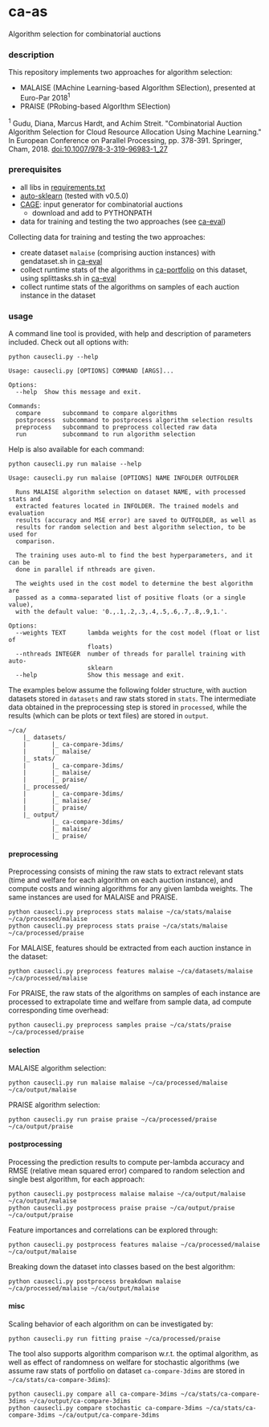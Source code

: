 # ca-as
Algorithm selection for combinatorial auctions

### description

This repository implements two approaches for algorithm selection:

* MALAISE (MAchine Learning-based AlgorIthm SElection), presented at Euro-Par 2018<sup>1</sup>
* PRAISE (PRobing-based AlgorIthm SElection)

<sup>1</sup> Gudu, Diana, Marcus Hardt, and Achim Streit. "Combinatorial Auction Algorithm Selection for Cloud Resource Allocation Using Machine Learning." In European Conference on Parallel Processing, pp. 378-391. Springer, Cham, 2018. [doi:10.1007/978-3-319-96983-1_27](https://doi.org/10.1007/978-3-319-96983-1_27)

### prerequisites

* all libs in [requirements.txt](requirements.txt)
* [auto-sklearn](https://automl.github.io/auto-sklearn/stable/) (tested with v0.5.0)
* [CAGE](https://github.com/dianagudu/ca-ingen): input generator for combinatorial auctions
    * download and add to PYTHONPATH
* data for training and testing the two approaches (see [ca-eval](https://github.com/dianagudu/ca-eval))

Collecting data for training and testing the two approaches:

* create dataset ``malaise`` (comprising auction instances) with gendataset.sh in [ca-eval](https://github.com/dianagudu/ca-eval)
* collect runtime stats of the algorithms in [ca-portfolio](https://github.com/dianagudu/ca-portfolio) on this dataset, using splittasks.sh in [ca-eval](https://github.com/dianagudu/ca-eval)
* collect runtime stats of the algorithms on samples of each auction instance in the dataset

### usage


A command line tool is provided, with help and description of parameters included. Check out all options with:

    python causecli.py --help

    Usage: causecli.py [OPTIONS] COMMAND [ARGS]...

    Options:
      --help  Show this message and exit.

    Commands:
      compare      subcommand to compare algorithms
      postprocess  subcommand to postprocess algorithm selection results
      preprocess   subcommand to preprocess collected raw data
      run          subcommand to run algorithm selection

Help is also available for each command:

    python causecli.py run malaise --help

    Usage: causecli.py run malaise [OPTIONS] NAME INFOLDER OUTFOLDER

      Runs MALAISE algorithm selection on dataset NAME, with processed stats and
      extracted features located in INFOLDER. The trained models and evaluation
      results (accuracy and MSE error) are saved to OUTFOLDER, as well as
      results for random selection and best algorithm selection, to be used for
      comparison.

      The training uses auto-ml to find the best hyperparameters, and it can be
      done in parallel if nthreads are given.

      The weights used in the cost model to determine the best algorithm are
      passed as a comma-separated list of positive floats (or a single value),
      with the default value: '0.,.1,.2,.3,.4,.5,.6,.7,.8,.9,1.'.

    Options:
      --weights TEXT      lambda weights for the cost model (float or list of
                          floats)
      --nthreads INTEGER  number of threads for parallel training with auto-
                          sklearn
      --help              Show this message and exit.


The examples below assume the following folder structure, with auction datasets stored in ``datasets`` and raw stats stored in ``stats``. The intermediate data obtained in the preprocessing step is stored in ``processed``, while the results (which can be plots or text files) are stored in ``output``.

    ~/ca/
        |_ datasets/
        |       |_ ca-compare-3dims/
        |       |_ malaise/
        |_ stats/
        |       |_ ca-compare-3dims/
        |       |_ malaise/
        |       |_ praise/
        |_ processed/
        |       |_ ca-compare-3dims/
        |       |_ malaise/
        |       |_ praise/
        |_ output/
                |_ ca-compare-3dims/
                |_ malaise/
                |_ praise/
    

#### preprocessing

Preprocessing consists of mining the raw stats to extract relevant stats (time and welfare for each algorithm on each auction instance), and compute costs and winning algorithms for any given lambda weights. The same instances are used for MALAISE and PRAISE.

    python causecli.py preprocess stats malaise ~/ca/stats/malaise ~/ca/processed/malaise
    python causecli.py preprocess stats praise ~/ca/stats/malaise ~/ca/processed/praise

For MALAISE, features should be extracted from each auction instance in the dataset:

    python causecli.py preprocess features malaise ~/ca/datasets/malaise ~/ca/processed/malaise

For PRAISE, the raw stats of the algorithms on samples of each instance are processed to extrapolate time and welfare from sample data, ad compute corresponding time overhead:

    python causecli.py preprocess samples praise ~/ca/stats/praise ~/ca/processed/praise

#### selection

MALAISE algorithm selection:

    python causecli.py run malaise malaise ~/ca/processed/malaise ~/ca/output/malaise

PRAISE algorithm selection:

    python causecli.py run praise praise ~/ca/processed/praise ~/ca/output/praise

#### postprocessing

Processing the prediction results to compute per-lambda accuracy and RMSE (relative mean squared error) compared to random selection and single best algorithm, for each approach:

    python causecli.py postprocess malaise malaise ~/ca/output/malaise ~/ca/output/malaise
    python causecli.py postprocess praise praise ~/ca/output/praise ~/ca/output/praise

Feature importances and correlations can be explored through:

    python causecli.py postprocess features malaise ~/ca/processed/malaise ~/ca/output/malaise

Breaking down the dataset into classes based on the best algorithm:

    python causecli.py postprocess breakdown malaise ~/ca/processed/malaise ~/ca/output/malaise

#### misc

Scaling behavior of each algorithm on can be investigated by:

    python causecli.py run fitting praise ~/ca/processed/praise

The tool also supports algorithm comparison w.r.t. the optimal algorithm, as well as effect of randomness on welfare for stochastic algorithms (we assume raw stats of portfolio on dataset ``ca-compare-3dims`` are stored in ``~/ca/stats/ca-compare-3dims``):

    python causecli.py compare all ca-compare-3dims ~/ca/stats/ca-compare-3dims ~/ca/output/ca-compare-3dims
    python causecli.py compare stochastic ca-compare-3dims ~/ca/stats/ca-compare-3dims ~/ca/output/ca-compare-3dims
